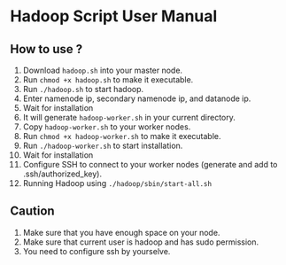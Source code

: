 # Hadoop Script User Manual

## How to use ?

1) Download `hadoop.sh` into your master node.
2) Run `chmod +x hadoop.sh` to make it executable.
3) Run `./hadoop.sh` to start hadoop.
4) Enter namenode ip, secondary namenode ip, and datanode ip.
5) Wait for installation
6) It will generate `hadoop-worker.sh` in your current directory.
7) Copy `hadoop-worker.sh` to your worker nodes.
8) Run `chmod +x hadoop-worker.sh` to make it executable.
9) Run `./hadoop-worker.sh` to start installation.
10) Wait for installation
11) Configure SSH to connect to your worker nodes (generate and add to .ssh/authorized_key).
12) Running Hadoop using `./hadoop/sbin/start-all.sh`

## Caution
1) Make sure that you have enough space on your node.
2) Make sure that current user is hadoop and has sudo permission.
3) You need to configure ssh by yourselve.